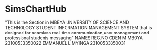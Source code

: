 # SimsChartHub
"This is the Section in MBEYA UNIVERSITY OF SCIENCE AND TECHNOLOGY STUDENT INFORMATION MANAGEMENT SYSTEM that is designed for seamless real-time communication,user management and professional students messaging"
NAMES                                REG.NO
ODEN M MBOYA               23100533350022
EMMANUEL L MYINGA          23100533350031
